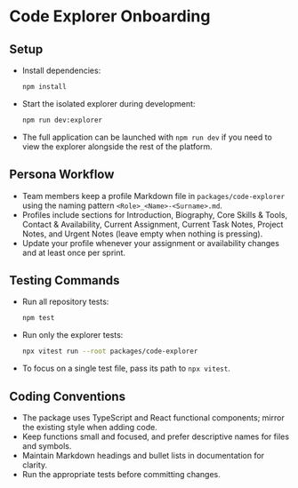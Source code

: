 # Code Explorer Onboarding

## Setup
- Install dependencies:
  ```bash
  npm install
  ```
- Start the isolated explorer during development:
  ```bash
  npm run dev:explorer
  ```
- The full application can be launched with `npm run dev` if you need to view the explorer alongside the rest of the platform.

## Persona Workflow
- Team members keep a profile Markdown file in `packages/code-explorer` using the naming pattern `<Role>_<Name>-<Surname>.md`.
- Profiles include sections for Introduction, Biography, Core Skills & Tools, Contact & Availability, Current Assignment, Current Task Notes, Project Notes, and Urgent Notes (leave empty when nothing is pressing).
- Update your profile whenever your assignment or availability changes and at least once per sprint.

## Testing Commands
- Run all repository tests:
  ```bash
  npm test
  ```
- Run only the explorer tests:
  ```bash
  npx vitest run --root packages/code-explorer
  ```
- To focus on a single test file, pass its path to `npx vitest`.

## Coding Conventions
- The package uses TypeScript and React functional components; mirror the existing style when adding code.
- Keep functions small and focused, and prefer descriptive names for files and symbols.
- Maintain Markdown headings and bullet lists in documentation for clarity.
- Run the appropriate tests before committing changes.
